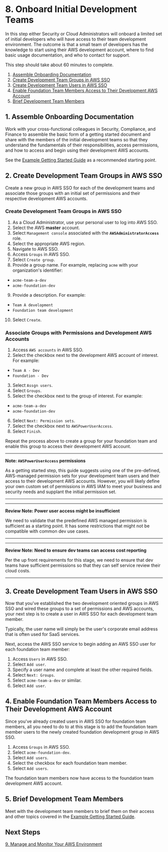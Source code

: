 # 8. Onboard Initial Development Teams

In this step either Security or Cloud Administrators will onboard a limited set of initial developers who will have access to their team development environment. The outcome is that a small team of developers has the knowledge to start using their AWS development account, where to find basic usage documentation, and who to contact for support.

This step should take about 60 minutes to complete.

1. [Assemble Onboarding Documentation](#1-assemble-onboarding-documentation)
2. [Create Development Team Groups in AWS SSO](#2-create-development-team-groups-in-aws-sso)
3. [Create Development Team Users in AWS SSO](#3-create-development-team-users-in-aws-sso)
4. [Enable Foundation Team Members Access to Their Development AWS Account](#4-enable-foundation-team-members-access-their-development-aws-account)
5. [Brief Development Team Members](#5-brief-development-team-members)

## 1. Assemble Onboarding Documentation

Work with your cross-functional colleagues in Security, Compliance, and Finance to assemble the basic form of a getting started document and share with the members of the initial development teams so that they understand the fundamentals of their responsibilities, access permissions, and how to access and begin using their development AWS accounts. 

See the [Example Getting Started Guide](3-2-getting-started-guide.md) as a recommended starting point.

## 2. Create Development Team Groups in AWS SSO

Create a new group in AWS SSO for each of the development teams and associate those groups with an initial set of permissions and their respective development AWS accounts.

### Create Development Team Groups in AWS SSO

1. As a Cloud Administrator, use your personal user to log into AWS SSO.
2. Select the AWS **master** account.
3. Select `Management console` associated with the **`AWSAdministratorAccess`** role.
4. Select the appropriate AWS region.
5. Navigate to AWS SSO.
6. Access `Groups` in AWS SSO.
7. Select `Create group`.
8. Provide a group name. For example, replacing `acme` with your organization's identifier:
  * `acme-team-a-dev`
  * `acme-foundation-dev`
9. Provide a description. For example:
  * `Team A development`
  * `Foundation team development`
10. Select `Create`.

### Associate Groups with Permissions and Development AWS Accounts

1. Access `AWS accounts` in AWS SSO.
2. Select the checkbox next to the development AWS account of interest. For example:
  * `Team A - Dev`
  * `Foundation - Dev`
3. Select `Assgn users`.
4. Select `Groups`.
5. Select the checkbox next to the group of interest. For example:
  * `acme-team-a-dev`
  * `acme-foundation-dev`
6. Select `Next: Permission sets`.
7. Select the checkbox next to `AWSPowerUserAccess`.
8. Select `Finish`.

Repeat the process above to create a group for your foundation team and enable this group to access their development AWS account.

---
**Note: `AWSPowerUserAccess` permissions**

As a getting started step, this guide suggests using one of the pre-defined, AWS-managed permission sets for your development team users and their access to their development AWS accounts. However, you will likely define your own custom set of permissions in AWS IAM to meet your business and security needs and supplant the initial permission set.

---

---
**Review Note: Power user access might be insufficient**

We need to validate that the predefined AWS managed permission is sufficient as a starting point. It has some restrictions that might not be compatible with common dev use cases.

---


---
**Review Note: Need to ensure dev teams can access cost reporting**

Per the up front requirements for this stage, we need to ensure that dev teams have sufficient permissions so that they can self service review their cloud costs.

---

## 3. Create Development Team Users in AWS SSO

Now that you've established the two development oriented groups in AWS SSO and wired these groups to a set of permissions and AWS accounts, your next step is to create a user in AWS SSO for each development team member.

Typically, the user name will simply be the user's corporate email address that is often used for SaaS services.

Next, access the AWS SSO service to begin adding an AWS SSO user for each foundation team member:

1. Access `Users` in AWS SSO.
2. Select `Add user`.
4. Specify a user name and complete at least the other required fields.
5. Select `Next: Groups`.
6. Select `acme-team-a-dev` or similar.
7. Select `Add user`.

## 4. Enable Foundation Team Members Access to Their Development AWS Account

Since you've already created users in AWS SSO for foundation team members, all you need to do to at this stage is to add the foundation team member users to the newly created foundation development group in AWS SSO.

1. Access `Groups` in AWS SSO.
2. Select `acme-foundation-dev`.
3. Select `Add users`.
4. Select the checkbox for each foundation team member.
5. Select `Add users`.

The foundation team members now have access to the foundation team development AWS account.

## 5. Brief Development Team Members

Meet with the development team members to brief them on their access and other topics covered in the  [Example Getting Started Guide](3-2-getting-started-guide.md). 

## Next Steps

[9. Manage and Monitor Your AWS Environment](2-9-manage-and-monitor-aws-environment.md)

